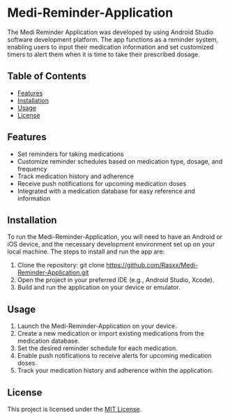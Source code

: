 # Medi-Reminder-Application

The Medi Reminder Application was developed by using  Android Studio software development platform. The app functions as a reminder system, enabling users to input their medication information and set customized timers to alert them when it is time to take their prescribed dosage.

## Table of Contents
- [Features](#features)
- [Installation](#installation)
- [Usage](#usage)
- [License](#license)

## Features
- Set reminders for taking medications
- Customize reminder schedules based on medication type, dosage, and frequency
- Track medication history and adherence
- Receive push notifications for upcoming medication doses
- Integrated with a medication database for easy reference and information

## Installation
To run the Medi-Reminder-Application, you will need to have an Android or iOS device, and the necessary development environment set up on your local machine. The steps to install and run the app are:

1. Clone the repository:
git clone https://github.com/Rasxx/Medi-Reminder-Application.git
2. Open the project in your preferred IDE (e.g., Android Studio, Xcode).
3. Build and run the application on your device or emulator.

## Usage
1. Launch the Medi-Reminder-Application on your device.
2. Create a new medication or import existing medications from the medication database.
3. Set the desired reminder schedule for each medication.
4. Enable push notifications to receive alerts for upcoming medication doses.
5. Track your medication history and adherence within the application.


## License
This project is licensed under the [MIT License](LICENSE).
